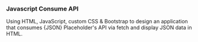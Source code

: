 ### Javascript Consume API
Using HTML, JavaScript, custom CSS & Bootstrap to design an application that consumes {JSON} Placeholder's API via fetch and display JSON data in HTML.
